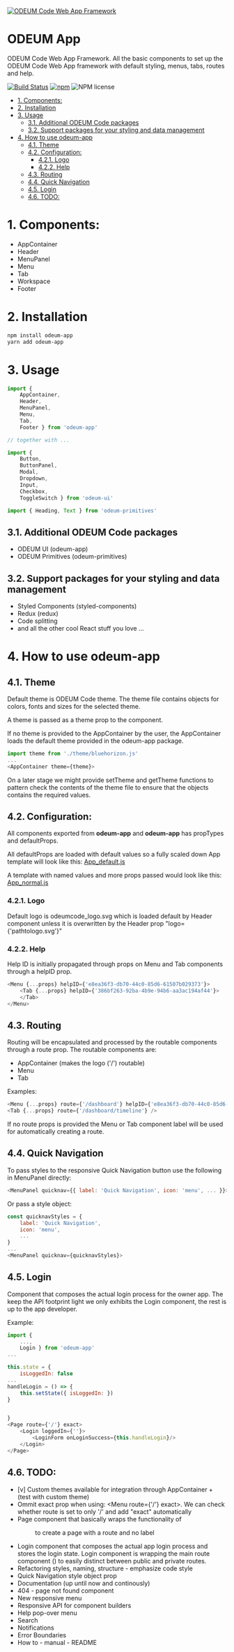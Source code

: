 <a href="https://github.com/odeum/odeum-app">
  <img alt="ODEUM Code Web App Framework" src="./logotype.png" />
</a>

ODEUM App
======

ODEUM Code Web App Framework. All the basic components to set up the ODEUM Code Web App framework with default styling, menus, tabs, routes and help. 


[![Build Status](https://travis-ci.org/odeum/odeum-app.svg?branch=master)](https://travis-ci.org/odeum/odeum-app)
[![npm](https://img.shields.io/npm/v/odeum-app.svg)](https://www.npmjs.com/package/odeum-app)
![NPM license](https://img.shields.io/npm/l/odeum-app.svg?style=flat)

<!-- TOC -->

- [1. Components:](#1-components)
- [2. Installation](#2-installation)
- [3. Usage](#3-usage)
	- [3.1. Additional ODEUM Code packages](#31-additional-odeum-code-packages)
	- [3.2. Support packages for your styling and data management](#32-support-packages-for-your-styling-and-data-management)
- [4. How to use odeum-app](#4-how-to-use-odeum-app)
	- [4.1. Theme](#41-theme)
	- [4.2. Configuration:](#42-configuration)
		- [4.2.1. Logo](#421-logo)
		- [4.2.2. Help](#422-help)
	- [4.3. Routing](#43-routing)
	- [4.4. Quick Navigation](#44-quick-navigation)
	- [4.5. Login](#45-login)
	- [4.6. TODO:](#46-todo)

<!-- /TOC -->

# 1. Components:
- AppContainer
- Header
- MenuPanel
- Menu
- Tab
- Workspace
- Footer

# 2. Installation
```sh
npm install odeum-app
yarn add odeum-app
```
# 3. Usage

```js
import { 	
	AppContainer, 
	Header, 
	MenuPanel, 
	Menu, 
	Tab, 
	Footer } from 'odeum-app'

// together with ... 

import { 
	Button, 
	ButtonPanel, 
	Modal, 
	Dropdown, 
	Input, 
	Checkbox, 
	ToggleSwitch } from 'odeum-ui'

import { Heading, Text } from 'odeum-primitives'
```

## 3.1. Additional ODEUM Code packages
- ODEUM UI (odeum-app)
- ODEUM Primitives (odeum-primitives)

## 3.2. Support packages for your styling and data management
- Styled Components (styled-components)
- Redux (redux)
- Code splitting
- and all the other cool React stuff you love ... 

# 4. How to use odeum-app

## 4.1. Theme
Default theme is ODEUM Code theme. The theme file contains objects for colors, fonts and sizes for the selected theme.

A theme is passed as a theme prop to the <AppContainer> component. 

If no theme is provided to the AppContainer by the user, the AppContainer loads the default theme provided in the odeum-app package.

```js
import theme from './theme/bluehorizon.js'
...
<AppContainer theme={theme}>
```

On a later stage we might provide setTheme and getTheme functions to pattern check the contents of the theme file to ensure that the objects contains the required values. 

## 4.2. Configuration:
All components exported from **odeum-app** and **odeum-app** has propTypes and defaultProps. 

All defaultProps are loaded with default values so a fully scaled down App template will look like this:
[App_default.js](./src/App_default.js)

A template with named values and more props passed would look like this:
[App_normal.js](./src/App_normal.js)

### 4.2.1. Logo
Default logo is odeumcode_logo.svg which is loaded default by Header component unless it is overwritten by the Header prop "logo={'pathtologo.svg'}"

### 4.2.2. Help
Help ID is initially propagated through props on Menu and Tab components through a helpID prop. 

```js
<Menu {...props} helpID={'e8ea36f3-db70-44c0-85d6-61507b029373'}>
	<Tab {...props} helpID={'386bf263-92ba-4b9e-94b6-aa3ac194af44'}>
	</Tab>
</Menu>
```


## 4.3. Routing
Routing will be encapsulated and processed by the routable components through a route prop. The routable components are:
- AppContainer (makes the logo ('/') routable)
- Menu
- Tab

Examples:

```js
<Menu {...props} route={'/dashboard'} helpID={'e8ea36f3-db70-44c0-85d6-61507b029373'}>
<Tab {...props} route={'/dashboard/timeline'} />
```

If no route props is provided the Menu or Tab component label will be used for automatically creating a route.

## 4.4. Quick Navigation

To pass styles to the responsive Quick Navigation button use the following in MenuPanel directly:

```js
<MenuPanel quicknav={{ label: 'Quick Navigation', icon: 'menu', ... }}>
```
Or pass a style object:

```js
const quicknavStyles = {
	label: 'Quick Navigation', 
	icon: 'menu',
	...
}
...
<MenuPanel quicknav={quicknavStyles}>

```

## 4.5. Login
Component that composes the actual login process for the owner app. The keep the API footprint light we only exhibits the Login component, the rest is up to the app developer. 

Example:

```js
import { 	
	..., 
	Login } from 'odeum-app'
...

this.state = {
	isLoggedIn: false
...
handleLogin = () => {	
	this.setState({ isLoggedIn: })
}


}
<Page route={'/'} exact>
	<Login loggedIn={''}>
		<LoginForm onLoginSuccess={this.handleLogin}/>
	</Login>
</Page>

```

## 4.6. TODO:
- [v] Custom themes available for integration through AppContainer + (test with custom theme)
- Ommit exact prop when using: <Menu route={'/'} exact>. We can check whether route is set to only '/' and add "exact" automatically
- Page component that basically wraps the functionality of <Menu> to create a page with a route and no label
- Login component that composes the actual app login process and stores the login state. Login component is wrapping the main route component (<AppRouter />) to easily distinct between public and private routes. 
- Refactoring styles, naming, structure - emphasize code style
- Quick Navigation style object prop
- Documentation (up until now and continously)
- 404 - page not found component
- New responsive menu
- Responsive API for component builders
- Help pop-over menu
- Search
- Notifications
- Error Boundaries
- How to - manual - README
